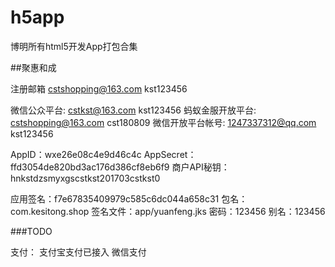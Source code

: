 # h5app
博明所有html5开发App打包合集

##聚惠和成

注册邮箱
cstshopping@163.com
kst123456

微信公众平台:
cstkst@163.com          kst123456
蚂蚁金服开放平台:
cstshopping@163.com      cst180809
微信开放平台帐号:
1247337312@qq.com   kst123456

AppID：wxe26e08c4e9d46c4c
AppSecret： ffd3054de820bd3ac176d386cf8eb6f9
商户API秘钥：hnkstdzsmyxgscstkst201703cstkst0

应用签名：f7e67835409979c585c6dc044a658c31
包名：com.kesitong.shop
签名文件：app/yuanfeng.jks
密码：123456
别名：123456

###TODO

支付：
支付宝支付已接入
微信支付


